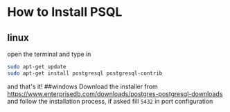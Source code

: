 # How to Install PSQL
## linux
open the terminal and type in
```bash
sudo apt-get update 
sudo apt-get install postgresql postgresql-contrib
```
and that's it!
##windows
Download the installer from https://www.enterprisedb.com/downloads/postgres-postgresql-downloads
and follow the installation process, if asked fill `5432` in port configuration
